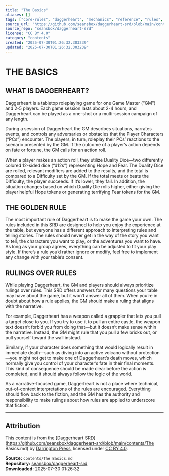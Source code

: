 ```yaml
---
title: "The Basics"
aliases: []
tags: ["core-rules", "daggerheart", "mechanics", "reference", "rules", "srd", "system", "ttrpg"]
source_url: "https://github.com/seansbox/daggerheart-srd/blob/main/contents/The Basics.md"
source_repo: "seansbox/daggerheart-srd"
license: "CC BY 4.0"
category: "contents"
created: "2025-07-30T01:26:32.303239"
updated: "2025-07-30T01:26:32.303239"
---
```


# THE BASICS

## WHAT IS DAGGERHEART?

Daggerheart is a tabletop roleplaying game for one Game Master (“GM”) and 2-5 players. Each game session lasts about 2-4 hours, and Daggerheart can be played as a one-shot or a multi-session campaign of any length.

During a session of Daggerheart the GM describes situations, narrates events, and controls any adversaries or obstacles that the Player Characters (“PCs”) encounter. The players, in turn, roleplay their PCs’ reactions to the scenario presented by the GM. If the outcome of a player’s action depends on fate or fortune, the GM calls for an action roll.

When a player makes an action roll, they utilize Duality Dice—two differently colored 12-sided dice (“d12s”) representing Hope and Fear. The Duality Dice are rolled, relevant modifiers are added to the results, and the total is compared to a Difficulty set by the GM. If the total meets or beats the Difficulty, the player succeeds. If it’s lower, they fail. In addition, the situation changes based on which Duality Die rolls higher, either giving the player helpful Hope tokens or generating terrifying Fear tokens for the GM.

## THE GOLDEN RULE

The most important rule of Daggerheart is to make the game your own. The rules included in this SRD are designed to help you enjoy the experience at the table, but everyone has a different approach to interpreting rules and telling stories. The rules should never get in the way of the story you want to tell, the characters you want to play, or the adventures you want to have. As long as your group agrees, everything can be adjusted to fit your play style. If there’s a rule you’d rather ignore or modify, feel free to implement any change with your table’s consent.

## RULINGS OVER RULES

While playing Daggerheart, the GM and players should always prioritize rulings over rules. This SRD offers answers for many questions your table may have about the game, but it won’t answer all of them. When you’re in doubt about how a rule applies, the GM should make a ruling that aligns with the narrative.

For example, Daggerheart has a weapon called a grappler that lets you pull a target close to you. If you try to use it to pull an entire castle, the weapon text doesn’t forbid you from doing that—but it doesn’t make sense within the narrative. Instead, the GM might rule that you pull a few bricks out, or pull yourself toward the wall instead.

Similarly, if your character does something that would logically result in immediate death—such as diving into an active volcano without protection—you might not get to make one of Daggerheart’s death moves, which normally give you control of your character’s fate in their final moments. This kind of consequence should be made clear before the action is completed, and it should always follow the logic of the world.

As a narrative-focused game, Daggerheart is not a place where technical, out-of-context interpretations of the rules are encouraged. Everything should flow back to the fiction, and the GM has the authority and responsibility to make rulings about how rules are applied to underscore that fiction.

---

## Attribution

This content is from the [Daggerheart SRD](https://github.com/seansbox/daggerheart-srd/blob/main/contents/The Basics.md) by [Darrington Press](https://darringtonpress.com/), licensed under [CC BY 4.0](https://creativecommons.org/licenses/by/4.0/).

**Source:** `contents/The Basics.md`  
**Repository:** [seansbox/daggerheart-srd](https://github.com/seansbox/daggerheart-srd)  
**Downloaded:** 2025-07-30 01:26:32

